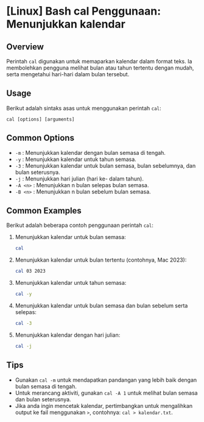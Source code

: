 # [Linux] Bash cal Penggunaan: Menunjukkan kalendar

## Overview
Perintah `cal` digunakan untuk memaparkan kalendar dalam format teks. Ia membolehkan pengguna melihat bulan atau tahun tertentu dengan mudah, serta mengetahui hari-hari dalam bulan tersebut.

## Usage
Berikut adalah sintaks asas untuk menggunakan perintah `cal`:

```
cal [options] [arguments]
```

## Common Options
- `-m` : Menunjukkan kalendar dengan bulan semasa di tengah.
- `-y` : Menunjukkan kalendar untuk tahun semasa.
- `-3` : Menunjukkan kalendar untuk bulan semasa, bulan sebelumnya, dan bulan seterusnya.
- `-j` : Menunjukkan hari julian (hari ke- dalam tahun).
- `-A <n>` : Menunjukkan n bulan selepas bulan semasa.
- `-B <n>` : Menunjukkan n bulan sebelum bulan semasa.

## Common Examples
Berikut adalah beberapa contoh penggunaan perintah `cal`:

1. Menunjukkan kalendar untuk bulan semasa:
   ```bash
   cal
   ```

2. Menunjukkan kalendar untuk bulan tertentu (contohnya, Mac 2023):
   ```bash
   cal 03 2023
   ```

3. Menunjukkan kalendar untuk tahun semasa:
   ```bash
   cal -y
   ```

4. Menunjukkan kalendar untuk bulan semasa dan bulan sebelum serta selepas:
   ```bash
   cal -3
   ```

5. Menunjukkan kalendar dengan hari julian:
   ```bash
   cal -j
   ```

## Tips
- Gunakan `cal -m` untuk mendapatkan pandangan yang lebih baik dengan bulan semasa di tengah.
- Untuk merancang aktiviti, gunakan `cal -A 1` untuk melihat bulan semasa dan bulan seterusnya.
- Jika anda ingin mencetak kalendar, pertimbangkan untuk mengalihkan output ke fail menggunakan `>`, contohnya: `cal > kalendar.txt`.